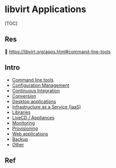 # libvirt Applications

[TOC]



## Res
🔗 https://libvirt.org/apps.html#command-line-tools



## Intro
- [Command line tools](https://libvirt.org/apps.html#command-line-tools)
- [Configuration Management](https://libvirt.org/apps.html#configuration-management)
- [Continuous Integration](https://libvirt.org/apps.html#continuous-integration)
- [Conversion](https://libvirt.org/apps.html#conversion)
- [Desktop applications](https://libvirt.org/apps.html#desktop-applications)
- [Infrastructure as a Service (IaaS)](https://libvirt.org/apps.html#infrastructure-as-a-service-iaas)
- [Libraries](https://libvirt.org/apps.html#libraries)
- [LiveCD / Appliances](https://libvirt.org/apps.html#livecd-appliances)
- [Monitoring](https://libvirt.org/apps.html#monitoring)
- [Provisioning](https://libvirt.org/apps.html#provisioning)
- [Web applications](https://libvirt.org/apps.html#web-applications)
- [Backup](https://libvirt.org/apps.html#backup)
- [Other](https://libvirt.org/apps.html#other)



## Ref

